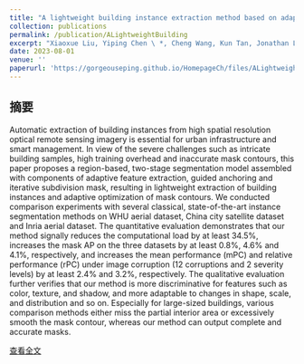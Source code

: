 ```yaml
---
title: "A lightweight building instance extraction method based on adaptive optimization of mask contour"
collection: publications
permalink: /publication/ALightweightBuilding
excerpt: "Xiaoxue Liu, Yiping Chen \ *, Cheng Wang, Kun Tan, Jonathan Li \ *<br/>International Journal of Applied Earth Observation and Geoinformation, August 2023<br/><img src='https://gorgeouseping.github.io/HomepageCh/images/ALightweightBuilding.jpg'>"
date: 2023-08-01
venue: ''
paperurl: 'https://gorgeouseping.github.io/HomepageCh/files/ALightweightBuilding.pdf'
---
```

## 摘要
Automatic extraction of building instances from high spatial resolution optical remote sensing imagery is essential for urban infrastructure and smart management. In view of the severe challenges such as intricate building samples, high training overhead and inaccurate mask contours, this paper proposes a region-based, two-stage segmentation model assembled with components of adaptive feature extraction, guided anchoring and iterative subdivision mask, resulting in lightweight extraction of building instances and adaptive optimization of mask contours. We conducted comparison experiments with several classical, state-of-the-art instance segmentation methods on WHU aerial dataset, China city satellite dataset and Inria aerial dataset. The quantitative evaluation demonstrates that our method signally reduces the computational load by at least 34.5%, increases the mask AP on the three datasets by at least 0.8%, 4.6% and 4.1%, respectively, and increases the mean performance (mPC) and relative performance (rPC) under image corruption (12 corruptions and 2 severity levels) by at least 2.4% and 3.2%, respectively. The qualitative evaluation further verifies that our method is more discriminative for features such as color, texture, and shadow, and more adaptable to changes in shape, scale, and distribution and so on. Especially for large-sized buildings, various comparison methods either miss the partial interior area or excessively smooth the mask contour, whereas our method can output complete and accurate masks.

[查看全文](https://doi.org/10.1016/j.jag.2023.103420)
